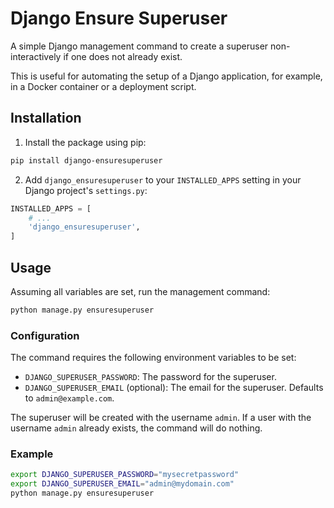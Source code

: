 # Django Ensure Superuser

A simple Django management command to create a superuser non-interactively if one does not already exist.

This is useful for automating the setup of a Django application, for example, in a Docker container or a deployment script.

## Installation

1. Install the package using pip:

```bash
pip install django-ensuresuperuser
```

2. Add `django_ensuresuperuser` to your `INSTALLED_APPS` setting in your Django project's `settings.py`:

```python
INSTALLED_APPS = [
    # ...
    'django_ensuresuperuser',
]
```

## Usage

Assuming all variables are set, run the management command:

```bash
python manage.py ensuresuperuser
```

### Configuration

The command requires the following environment variables to be set:

*   `DJANGO_SUPERUSER_PASSWORD`: The password for the superuser.
*   `DJANGO_SUPERUSER_EMAIL` (optional): The email for the superuser. Defaults to `admin@example.com`.

The superuser will be created with the username `admin`.
If a user with the username `admin` already exists, the command will do nothing.

### Example

```bash
export DJANGO_SUPERUSER_PASSWORD="mysecretpassword"
export DJANGO_SUPERUSER_EMAIL="admin@mydomain.com"
python manage.py ensuresuperuser
```
